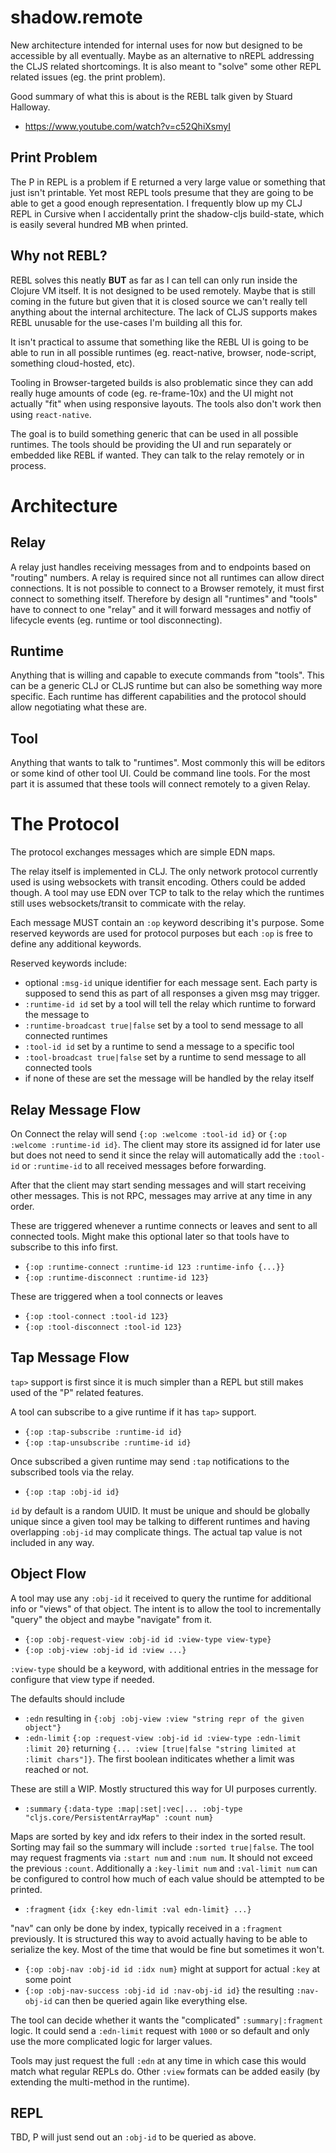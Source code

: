 # shadow.remote

New architecture intended for internal uses for now but designed to be accessible by all eventually. Maybe as an alternative to nREPL addressing the CLJS related shortcomings. It is also meant to "solve" some other REPL related issues (eg. the print problem).

Good summary of what this is about is the REBL talk given by Stuard Halloway.

- https://www.youtube.com/watch?v=c52QhiXsmyI

## Print Problem

The P in REPL is a problem if E returned a very large value or something that just isn't printable. Yet most REPL tools presume that they are going to be able to get a good enough representation. I frequently blow up my CLJ REPL in Cursive when I accidentally print the shadow-cljs build-state, which is easily several hundred MB when printed.

## Why not REBL?

REBL solves this neatly **BUT** as far as I can tell can only run inside the Clojure VM itself. It is not designed to be used remotely. Maybe that is still coming in the future but given that it is closed source we can't really tell anything about the internal architecture. The lack of CLJS supports makes REBL unusable for the use-cases I'm building all this for.

It isn't practical to assume that something like the REBL UI is going to be able to run in all possible runtimes (eg. react-native, browser, node-script, something cloud-hosted, etc).

Tooling in Browser-targeted builds is also problematic since they can add really huge amounts of code (eg. re-frame-10x) and the UI might not actually "fit" when using responsive layouts. The tools also don't work then using `react-native`.

The goal is to build something generic that can be used in all possible runtimes. The tools should be providing the UI and run separately or embedded like REBL if wanted. They can talk to the relay remotely or in process.

# Architecture

## Relay

A relay just handles receiving messages from and to endpoints based on "routing" numbers. A relay is required since not all runtimes can allow direct connections. It is not possible to connect to a Browser remotely, it must first connect to something itself. Therefore by design all "runtimes" and "tools" have to connect to one "relay" and it will forward messages and notfiy of lifecycle events (eg. runtime or tool disconnecting).

## Runtime

Anything that is willing and capable to execute commands from "tools". This can be a generic CLJ or CLJS runtime but can also be something way more specific. Each runtime has different capabilities and the protocol should allow negotiating what these are.

## Tool

Anything that wants to talk to "runtimes". Most commonly this will be editors or some kind of other tool UI. Could be command line tools. For the most part it is assumed that these tools will connect remotely to a given Relay.

# The Protocol

The protocol exchanges messages which are simple EDN maps.

The relay itself is implemented in CLJ. The only network protocol currently used is using websockets with transit encoding. Others could be added though. A tool may use EDN over TCP to talk to the relay which the runtimes still uses websockets/transit to commicate with the relay.

Each message MUST contain an `:op` keyword describing it's purpose. Some reserved keywords are used for protocol purposes but each `:op` is free to define any additional keywords.

Reserved keywords include:

- optional `:msg-id` unique identifier for each message sent. Each party is supposed to send this as part of all responses a given msg may trigger.
- `:runtime-id id` set by a tool will tell the relay which runtime to forward the message to
- `:runtime-broadcast true|false` set by a tool to send message to all connected runtimes
- `:tool-id id` set by a runtime to send a message to a specific tool
- `:tool-broadcast true|false` set by a runtime to send message to all connected tools
- if none of these are set the message will be handled by the relay itself

## Relay Message Flow

On Connect the relay will send `{:op :welcome :tool-id id}` or `{:op :welcome :runtime-id id}`. The client may store its assigned id for later use but does not need to send it since the relay will automatically add the `:tool-id` or `:runtime-id` to all received messages before forwarding.

After that the client may start sending messages and will start receiving other messages. This is not RPC, messages may arrive at any time in any order.

These are triggered whenever a runtime connects or leaves and sent to all connected tools. Might make this optional later so that tools have to subscribe to this info first.
- `{:op :runtime-connect :runtime-id 123 :runtime-info {...}}`
- `{:op :runtime-disconnect :runtime-id 123}`

These are triggered when a tool connects or leaves
- `{:op :tool-connect :tool-id 123}`
- `{:op :tool-disconnect :tool-id 123}`

## Tap Message Flow

`tap>` support is first since it is much simpler than a REPL but still makes used of the "P" related features.

A tool can subscribe to a give runtime if it has `tap>` support.

- `{:op :tap-subscribe :runtime-id id}`
- `{:op :tap-unsubscribe :runtime-id id}`

Once subscribed a given runtime may send `:tap` notifications to the subscribed tools via the relay.

- `{:op :tap :obj-id id}`

`id` by default is a random UUID. It must be unique and should be globally unique since a given tool may be talking to different runtimes and having overlapping `:obj-id` may complicate things. The actual tap value is not included in any way.

## Object Flow

A tool may use any `:obj-id` it received to query the runtime for additional info or "views" of that object. The intent is to allow the tool to incrementally "query" the object and maybe "navigate" from it.

- `{:op :obj-request-view :obj-id id :view-type view-type}`
- `{:op :obj-view :obj-id id :view ...}`

`:view-type` should be a keyword, with additional entries in the message for configure that view type if needed.

The defaults should include

- `:edn` resulting in `{:obj :obj-view :view "string repr of the given object"}`
- `:edn-limit` `{:op :request-view :obj-id id :view-type :edn-limit :limit 20}` returning `{... :view [true|false "string limited at :limit chars"]}`. The first boolean inditicates whether a limit was reached or not.

These are still a WIP. Mostly structured this way for UI purposes currently.
- `:summary` `{:data-type :map|:set|:vec|... :obj-type "cljs.core/PersistentArrayMap" :count num}`

Maps are sorted by key and idx refers to their index in the sorted result. Sorting may fail so the summary will include `:sorted true|false`. The tool may request fragments via `:start num` and `:num num`. It should not exceed the previous `:count`. Additionally a `:key-limit num` and `:val-limit num` can be configured to control how much of each value should be attempted to be printed.
 
- `:fragment` `{idx {:key edn-limit :val edn-limit} ...}`

"nav" can only be done by index, typically received in a `:fragment` previously. It is structured this way to avoid actually having to be able to serialize the key. Most of the time that would be fine but sometimes it won't.

- `{:op :obj-nav :obj-id id :idx num}` might at support for actual `:key` at some point
- `{:op :obj-nav-success :obj-id id :nav-obj-id id}` the resulting `:nav-obj-id` can then be queried again like everything else.

The tool can decide whether it wants the "complicated" `:summary|:fragment` logic. It could send a `:edn-limit` request with `1000` or so default and only use the more complicated logic for larger values.

Tools may just request the full `:edn` at any time in which case this would match what regular REPLs do. Other `:view` formats can be added easily (by extending the multi-method in the runtime).


## REPL

TBD, P will just send out an `:obj-id` to be queried as above.